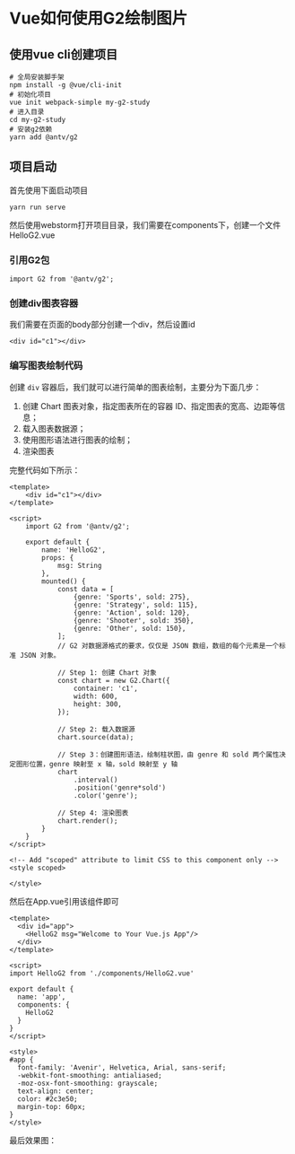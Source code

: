 # Vue如何使用G2绘制图片

## 使用vue cli创建项目

```
# 全局安装脚手架
npm install -g @vue/cli-init
# 初始化项目
vue init webpack-simple my-g2-study
# 进入目录
cd my-g2-study
# 安装g2依赖
yarn add @antv/g2
```

## 项目启动

首先使用下面启动项目

```
yarn run serve
```

然后使用webstorm打开项目目录，我们需要在components下，创建一个文件HelloG2.vue

### 引用G2包

```
import G2 from '@antv/g2';
```

### 创建div图表容器

我们需要在页面的body部分创建一个div，然后设置id

```
<div id="c1"></div>
```

### 编写图表绘制代码

创建 `div` 容器后，我们就可以进行简单的图表绘制，主要分为下面几步：

1. 创建 Chart 图表对象，指定图表所在的容器 ID、指定图表的宽高、边距等信息；
2. 载入图表数据源；
3. 使用图形语法进行图表的绘制；
4. 渲染图表

完整代码如下所示：

```vue
<template>
    <div id="c1"></div>
</template>

<script>
    import G2 from '@antv/g2';

    export default {
        name: 'HelloG2',
        props: {
            msg: String
        },
        mounted() {
            const data = [
                {genre: 'Sports', sold: 275},
                {genre: 'Strategy', sold: 115},
                {genre: 'Action', sold: 120},
                {genre: 'Shooter', sold: 350},
                {genre: 'Other', sold: 150},
            ];
            // G2 对数据源格式的要求，仅仅是 JSON 数组，数组的每个元素是一个标准 JSON 对象。

            // Step 1: 创建 Chart 对象
            const chart = new G2.Chart({
                container: 'c1',
                width: 600,
                height: 300,
            });

            // Step 2: 载入数据源
            chart.source(data);

            // Step 3：创建图形语法，绘制柱状图，由 genre 和 sold 两个属性决定图形位置，genre 映射至 x 轴，sold 映射至 y 轴
            chart
                .interval()
                .position('genre*sold')
                .color('genre');

            // Step 4: 渲染图表
            chart.render();
        }
    }
</script>

<!-- Add "scoped" attribute to limit CSS to this component only -->
<style scoped>

</style>

```

然后在App.vue引用该组件即可

```vue
<template>
  <div id="app">
    <HelloG2 msg="Welcome to Your Vue.js App"/>
  </div>
</template>

<script>
import HelloG2 from './components/HelloG2.vue'

export default {
  name: 'app',
  components: {
    HelloG2
  }
}
</script>

<style>
#app {
  font-family: 'Avenir', Helvetica, Arial, sans-serif;
  -webkit-font-smoothing: antialiased;
  -moz-osx-font-smoothing: grayscale;
  text-align: center;
  color: #2c3e50;
  margin-top: 60px;
}
</style>

```

最后效果图：